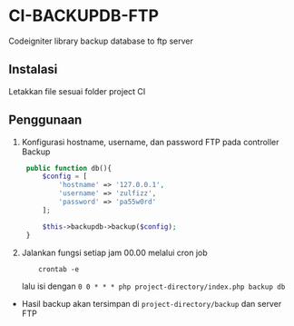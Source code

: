 # CI-BACKUPDB-FTP
Codeigniter library backup database to ftp server

## Instalasi
Letakkan file sesuai folder project CI

## Penggunaan
1. Konfigurasi hostname, username, dan password FTP pada controller Backup
   ```php
    public function db(){
    	$config = [
    		'hostname' => '127.0.0.1',
    		'username' => 'zulfizz',
    		'password' => 'pa55w0rd'
    	];

    	$this->backupdb->backup($config);
    }
   ```
2. Jalankan fungsi setiap jam 00.00 melalui cron job
    ```
        crontab -e
    ```
    lalu isi dengan  `0 0 * * * php project-directory/index.php backup db`


* Hasil backup akan tersimpan di `project-directory/backup`  dan server FTP